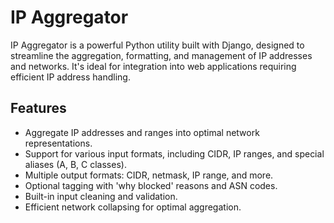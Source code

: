 # IP Aggregator

IP Aggregator is a powerful Python utility built with Django, designed to streamline the aggregation, formatting, and management of IP addresses and networks. It's ideal for integration into web applications requiring efficient IP address handling.

## Features

- Aggregate IP addresses and ranges into optimal network representations.
- Support for various input formats, including CIDR, IP ranges, and special aliases (A, B, C classes).
- Multiple output formats: CIDR, netmask, IP range, and more.
- Optional tagging with 'why blocked' reasons and ASN codes.
- Built-in input cleaning and validation.
- Efficient network collapsing for optimal aggregation.
